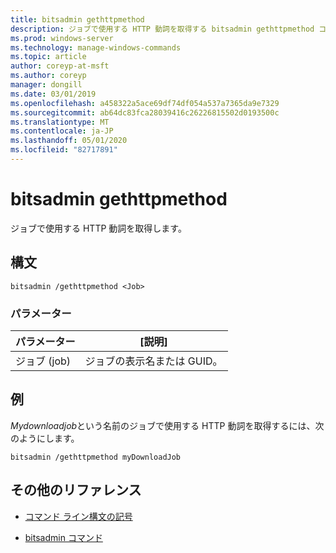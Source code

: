 ```yaml
---
title: bitsadmin gethttpmethod
description: ジョブで使用する HTTP 動詞を取得する bitsadmin gethttpmethod コマンドのリファレンストピックです。
ms.prod: windows-server
ms.technology: manage-windows-commands
ms.topic: article
author: coreyp-at-msft
ms.author: coreyp
manager: dongill
ms.date: 03/01/2019
ms.openlocfilehash: a458322a5ace69df74df054a537a7365da9e7329
ms.sourcegitcommit: ab64dc83fca28039416c26226815502d0193500c
ms.translationtype: MT
ms.contentlocale: ja-JP
ms.lasthandoff: 05/01/2020
ms.locfileid: "82717891"
---
```

# <a name="bitsadmin-gethttpmethod"></a>bitsadmin gethttpmethod

ジョブで使用する HTTP 動詞を取得します。

## <a name="syntax"></a>構文

```
bitsadmin /gethttpmethod <Job>
```

### <a name="parameters"></a>パラメーター

| パラメーター | [説明] |
| -------------- | -------------- |
| ジョブ (job) | ジョブの表示名または GUID。 |

## <a name="examples"></a>例

*Mydownloadjob*という名前のジョブで使用する HTTP 動詞を取得するには、次のようにします。

```
bitsadmin /gethttpmethod myDownloadJob
```

## <a name="additional-references"></a>その他のリファレンス

- [コマンド ライン構文の記号](command-line-syntax-key.md)

- [bitsadmin コマンド](bitsadmin.md)
